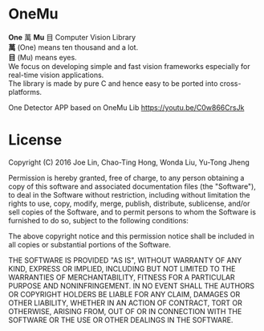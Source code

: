 # OneMu
**One** 萬 **Mu** 目 Computer Vision Library  
**萬** (One) means ten thousand and a lot.  
**目** (Mu) means eyes.  
We focus on developing simple and fast vision frameworks especially for real-time vision applications.  
The library is made by pure C and hence easy to be ported into cross-platforms.

One Detector APP based on OneMu Lib
https://youtu.be/C0w866CrsJk

# License

Copyright (C) 2016 Joe Lin, Chao-Ting Hong, Wonda Liu, Yu-Tong Jheng

Permission is hereby granted, free of charge, to any person obtaining a copy of this software and associated documentation files (the "Software"), to deal in the Software without restriction, including without limitation the rights to use, copy, modify, merge, publish, distribute, sublicense, and/or sell copies of the Software, and to permit persons to whom the Software is furnished to do so, subject to the following conditions:

The above copyright notice and this permission notice shall be included in all copies or substantial portions of the Software.

THE SOFTWARE IS PROVIDED "AS IS", WITHOUT WARRANTY OF ANY KIND, EXPRESS OR IMPLIED, INCLUDING BUT NOT LIMITED TO THE WARRANTIES OF MERCHANTABILITY, FITNESS FOR A PARTICULAR PURPOSE AND NONINFRINGEMENT. IN NO EVENT SHALL THE AUTHORS OR COPYRIGHT HOLDERS BE LIABLE FOR ANY CLAIM, DAMAGES OR OTHER LIABILITY, WHETHER IN AN ACTION OF CONTRACT, TORT OR OTHERWISE, ARISING FROM, OUT OF OR IN CONNECTION WITH THE SOFTWARE OR THE USE OR OTHER DEALINGS IN THE SOFTWARE.
